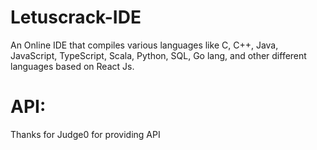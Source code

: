 # Letuscrack-IDE
An Online IDE that compiles various languages like C, C++, Java, JavaScript, TypeScript, Scala, Python, SQL, Go lang, and other different languages based on React Js.

# API:

Thanks for Judge0 for providing API
